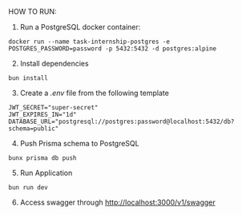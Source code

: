 HOW TO RUN:

1. Run a PostgreSQL docker container:
```
docker run --name task-internship-postgres -e POSTGRES_PASSWORD=password -p 5432:5432 -d postgres:alpine
```

2. Install dependencies

```
bun install
```

3. Create a *.env* file from the following template

```
JWT_SECRET="super-secret"
JWT_EXPIRES_IN="1d"
DATABASE_URL="postgresql://postgres:password@localhost:5432/db?schema=public"
```


4. Push Prisma schema to PostgreSQL

```
bunx prisma db push
```


5. Run Application

```
bun run dev
```

6. Access swagger through [http://localhost:3000/v1/swagger](http://localhost:3000/v1/swagger)
